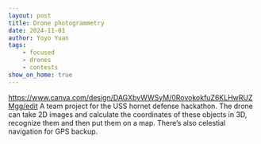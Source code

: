 ```yaml
---
layout: post
title: Drone photogrammetry
date: 2024-11-01
author: Yoyo Yuan
tags:
    - focused
    - drones
    - contests
show_on_home: true
---
```


https://www.canva.com/design/DAGXbvWWSyM/0RovokokfuZ6KLHwRUZMgg/edit
A team project for the USS hornet defense hackathon. The drone can take 2D images and calculate the coordinates of these objects in 3D, recognize them and then put them on a map. There’s also celestial navigation for GPS backup.
